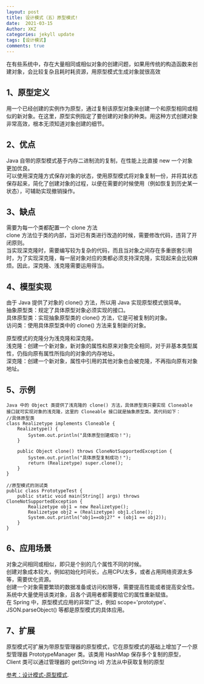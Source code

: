 ```yaml
---
layout: post
title: 设计模式（五）原型模式!
date:  2021-03-15
Author: XKZ
categories: jekyll update
tags: [设计模式]
comments: true
---
```

在有些系统中，存在大量相同或相似对象的创建问题，如果用传统的构造函数来创建对象，会比较复杂且耗时耗资源，用原型模式生成对象就很高效
## 1、原型定义
用一个已经创建的实例作为原型，通过复制该原型对象来创建一个和原型相同或相似的新对象。在这里，原型实例指定了要创建的对象的种类。用这种方式创建对象非常高效，根本无须知道对象创建的细节。
## 2、优点
Java 自带的原型模式基于内存二进制流的复制，在性能上比直接 new 一个对象更加优良。   
可以使用深克隆方式保存对象的状态，使用原型模式将对象复制一份，并将其状态保存起来，简化了创建对象的过程，以便在需要的时候使用（例如恢复到历史某一状态），可辅助实现撤销操作。   
## 3、缺点
需要为每一个类都配置一个 clone 方法   
clone 方法位于类的内部，当对已有类进行改造的时候，需要修改代码，违背了开闭原则。   
当实现深克隆时，需要编写较为复杂的代码，而且当对象之间存在多重嵌套引用时，为了实现深克隆，每一层对象对应的类都必须支持深克隆，实现起来会比较麻烦。因此，深克隆、浅克隆需要运用得当。   
## 4、模型实现
由于 Java 提供了对象的 clone() 方法，所以用 Java 实现原型模式很简单。   
抽象原型类：规定了具体原型对象必须实现的接口。   
具体原型类：实现抽象原型类的 clone() 方法，它是可被复制的对象。   
访问类：使用具体原型类中的 clone() 方法来复制新的对象。   
 
原型模式的克隆分为浅克隆和深克隆。   
浅克隆：创建一个新对象，新对象的属性和原来对象完全相同，对于非基本类型属性，仍指向原有属性所指向的对象的内存地址。  
深克隆：创建一个新对象，属性中引用的其他对象也会被克隆，不再指向原有对象地址。  

## 5、示例
    Java 中的 Object 类提供了浅克隆的 clone() 方法，具体原型类只要实现 Cloneable 接口就可实现对象的浅克隆，这里的 Cloneable 接口就是抽象原型类。其代码如下：
    //具体原型类
    class Realizetype implements Cloneable {
        Realizetype() {
            System.out.println("具体原型创建成功！");
        }

        public Object clone() throws CloneNotSupportedException {
            System.out.println("具体原型复制成功！");
            return (Realizetype) super.clone();
        }
    }

    //原型模式的测试类
    public class PrototypeTest {
        public static void main(String[] args) throws CloneNotSupportedException {
            Realizetype obj1 = new Realizetype();
            Realizetype obj2 = (Realizetype) obj1.clone();
            System.out.println("obj1==obj2?" + (obj1 == obj2));
        }
    }
## 6、应用场景
对象之间相同或相似，即只是个别的几个属性不同的时候。   
创建对象成本较大，例如初始化时间长，占用CPU太多，或者占用网络资源太多等，需要优化资源。   
创建一个对象需要繁琐的数据准备或访问权限等，需要提高性能或者提高安全性。   
系统中大量使用该类对象，且各个调用者都需要给它的属性重新赋值。   
在 Spring 中，原型模式应用的非常广泛，例如 scope='prototype'、JSON.parseObject() 等都是原型模式的具体应用。
## 7、扩展
原型模式可扩展为带原型管理器的原型模式，它在原型模式的基础上增加了一个原型管理器 PrototypeManager 类。该类用 HashMap 保存多个复制的原型，Client 类可以通过管理器的 get(String id) 方法从中获取复制的原型

[参考：设计模式-原型模式](http://c.biancheng.net/view/1343.html "原型模式").
